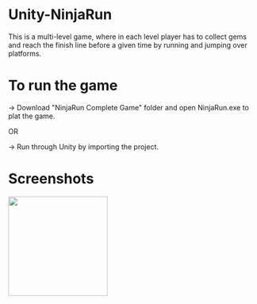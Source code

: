# Unity-NinjaRun
This is a multi-level game, where in each level player has to collect gems and reach the finish line before a given time by running and jumping over platforms.

# To run the game

-> Download "NinjaRun Complete Game" folder and open NinjaRun.exe to plat the game.

OR

-> Run through Unity by importing the project.


# Screenshots
<img src = "NinjaRun Screenshot.png.jpg" width = 200>
